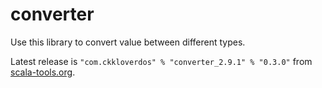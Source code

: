 converter
=========

Use this library to convert value between different types.

Latest release is `"com.ckkloverdos" % "converter_2.9.1" % "0.3.0"` from [scala-tools.org](http://scala-tools.org/repo-releases).
